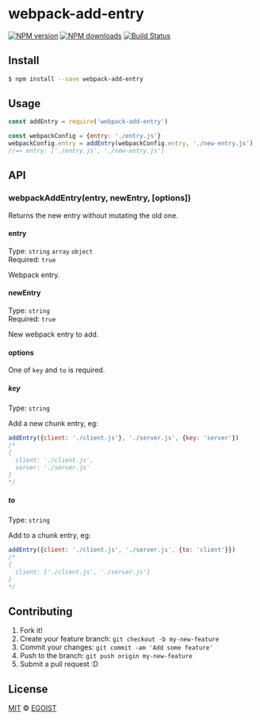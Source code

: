 # webpack-add-entry

[![NPM version](https://img.shields.io/npm/v/webpack-add-entry.svg?style=flat-square)](https://npmjs.com/package/webpack-add-entry) [![NPM downloads](https://img.shields.io/npm/dm/webpack-add-entry.svg?style=flat-square)](https://npmjs.com/package/webpack-add-entry) [![Build Status](https://img.shields.io/circleci/project/egoist/webpack-add-entry/master.svg?style=flat-square)](https://circleci.com/gh/egoist/webpack-add-entry)

## Install

```bash
$ npm install --save webpack-add-entry
```

## Usage

```js
const addEntry = require('webpack-add-entry')

const webpackConfig = {entry: './entry.js'}
webpackConfig.entry = addEntry(webpackConfig.entry, './new-entry.js')
//=> entry: ['./entry.js', './new-entry.js']
```

## API

### webpackAddEntry(entry, newEntry, [options])

Returns the new entry without mutating the old one.

#### entry

Type: `string` `array` `object`<br>
Required: `true`

Webpack entry.

#### newEntry

Type: `string`<br>
Required: `true`

New webpack entry to add.

#### options

One of `key` and `to` is required.

##### key

Type: `string`

Add a new chunk entry, eg:

```js
addEntry({client: './client.js'}, './server.js', {key: 'server'})
/*
{
  client: './client.js',
  server: './server.js'
}
*/
```

##### to

Type: `string`

Add to a chunk entry, eg:

```js
addEntry({client: './client.js', './server.js', {to: 'client'}})
/*
{
  client: ['./client.js', './server.js']
}
*/
```

## Contributing

1. Fork it!
2. Create your feature branch: `git checkout -b my-new-feature`
3. Commit your changes: `git commit -am 'Add some feature'`
4. Push to the branch: `git push origin my-new-feature`
5. Submit a pull request :D

## License

[MIT](https://egoist.mit-license.org/) © [EGOIST](https://github.com/egoist)
